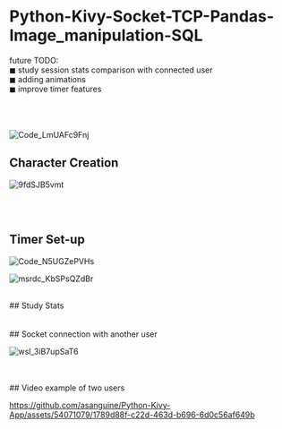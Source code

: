 # Python-Kivy-Socket-TCP-Pandas-Image_manipulation-SQL <br />
future TODO:<br />
◼ study session stats comparison with connected user <br />
◼ adding animations <br />
◼ improve timer features <br />
<br /><br />
<br />

![Code_LmUAFc9Fnj](https://github.com/asanguine/Python-Kivy-App/assets/54071079/7d45bc2d-fe26-44c4-b9ad-82d118a59918)
<br />
## Character Creation <br />

![9fdSJB5vmt](https://github.com/asanguine/Python-Kivy-App/assets/54071079/7f96022c-100d-45b0-a68b-9143944f4d21)

<br /><br />
## Timer Set-up <br />

![Code_N5UGZePVHs](https://github.com/asanguine/Python-Kivy-App/assets/54071079/3e3d86ff-ae62-4a7a-8f71-0a7e8fff1951)
<br />

![msrdc_KbSPsQZdBr](https://github.com/asanguine/Python-Kivy-App/assets/54071079/bf6f255e-7c8c-43a6-b932-3dd9ebfa199e)

<br />
## Study Stats <br />


<br />
<br />
## Socket connection with another user <br />

![wsl_3iB7upSaT6](https://github.com/asanguine/Python-Kivy-App/assets/54071079/88c9747c-ce9b-401b-a92f-919d89368199)

<br />
<br />
## Video example of two users <br />


https://github.com/asanguine/Python-Kivy-App/assets/54071079/1789d88f-c22d-463d-b696-6d0c56af649b


<br />

